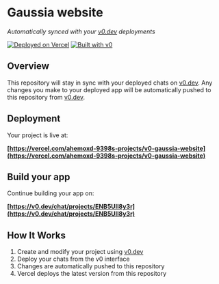 # Gaussia website

*Automatically synced with your [v0.dev](https://v0.dev) deployments*

[![Deployed on Vercel](https://img.shields.io/badge/Deployed%20on-Vercel-black?style=for-the-badge&logo=vercel)](https://vercel.com/ahemoxd-9398s-projects/v0-gaussia-website)
[![Built with v0](https://img.shields.io/badge/Built%20with-v0.dev-black?style=for-the-badge)](https://v0.dev/chat/projects/ENB5UIl8y3r)

## Overview

This repository will stay in sync with your deployed chats on [v0.dev](https://v0.dev).
Any changes you make to your deployed app will be automatically pushed to this repository from [v0.dev](https://v0.dev).

## Deployment

Your project is live at:

**[https://vercel.com/ahemoxd-9398s-projects/v0-gaussia-website](https://vercel.com/ahemoxd-9398s-projects/v0-gaussia-website)**

## Build your app

Continue building your app on:

**[https://v0.dev/chat/projects/ENB5UIl8y3r](https://v0.dev/chat/projects/ENB5UIl8y3r)**

## How It Works

1. Create and modify your project using [v0.dev](https://v0.dev)
2. Deploy your chats from the v0 interface
3. Changes are automatically pushed to this repository
4. Vercel deploys the latest version from this repository

